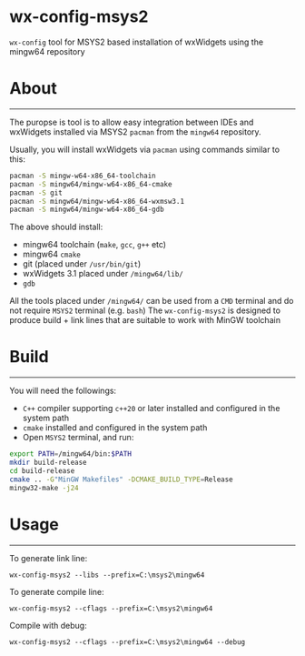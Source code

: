 # wx-config-msys2

`wx-config` tool for MSYS2 based installation of wxWidgets using the mingw64 repository

# About
---

The puropse is tool is to allow easy integration between IDEs and wxWidgets installed via MSYS2 `pacman` from the `mingw64`
repository.

Usually, you will install wxWidgets via `pacman` using commands similar to this:

```bash
pacman -S mingw-w64-x86_64-toolchain
pacman -S mingw64/mingw-w64-x86_64-cmake
pacman -S git
pacman -S mingw64/mingw-w64-x86_64-wxmsw3.1
pacman -S mingw64/mingw-w64-x86_64-gdb
```

The above should install:

- mingw64 toolchain (`make`, `gcc`, `g++` etc)
- mingw64 `cmake`
- git (placed under `/usr/bin/git`)
- wxWidgets 3.1 placed under `/mingw64/lib/`
- `gdb`

All the tools placed under `/mingw64/` can be used from a `CMD` terminal and do not require `MSYS2` terminal (e.g. `bash`)
The `wx-config-msys2` is designed to produce build + link lines that are suitable to work with MinGW toolchain

# Build
---

You will need the followings:

- `C++` compiler supporting `c++20` or later installed and configured in the system path
- `cmake` installed and configured in the system path
- Open `MSYS2` terminal, and run:


```bash
export PATH=/mingw64/bin:$PATH
mkdir build-release
cd build-release
cmake .. -G"MinGW Makefiles" -DCMAKE_BUILD_TYPE=Release
mingw32-make -j24
```

# Usage
---

To generate link line:

```batch
wx-config-msys2 --libs --prefix=C:\msys2\mingw64
```

To generate compile line:

```batch
wx-config-msys2 --cflags --prefix=C:\msys2\mingw64
```

Compile with debug:

```batch
wx-config-msys2 --cflags --prefix=C:\msys2\mingw64 --debug
```

